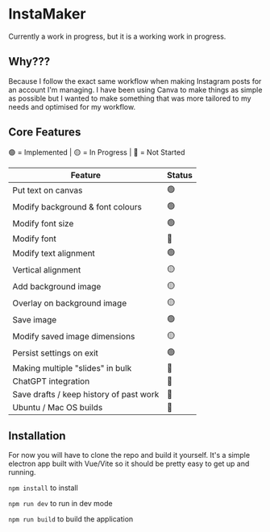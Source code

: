 # InstaMaker

Currently a work in progress, but it is a working work in progress.

## Why???

Because I follow the exact same workflow when making Instagram posts for an account I'm managing. I have been using Canva to make things as simple as possible but I wanted to make something that was more tailored to my needs and optimised for my workflow.
## Core Features
🟢 = Implemented | 🟡 = In Progress | 🔴 = Not Started

| Feature | Status |
| --- | --- |
| Put text on canvas | 🟢 |
| Modify background & font colours | 🟢 |
| Modify font size | 🟢 |
| Modify font | 🔴 |
| Modify text alignment | 🟢 |
| Vertical alignment | 🟡 |
| Add background image | 🟡 |
| Overlay on background image | 🟡 |
| Save image | 🟢 |
| Modify saved image dimensions | 🟡 |
| Persist settings on exit | 🟢 |
| Making multiple "slides" in bulk | 🔴 |
| ChatGPT integration | 🔴 |
| Save drafts / keep history of past work | 🔴 |
| Ubuntu / Mac OS builds | 🔴 |

## Installation

For now you will have to clone the repo and build it yourself. It's a simple electron app built with Vue/Vite so it should be pretty easy to get up and running.

```npm install``` to install

```npm run dev``` to run in dev mode

```npm run build``` to build the application